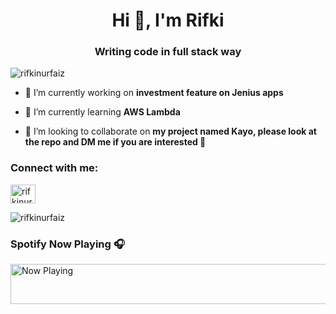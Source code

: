<h1 align="center">Hi 👋, I'm Rifki</h1>
<h3 align="center">Writing code in full stack way</h3>

<p align="left"> <img src="https://komarev.com/ghpvc/?username=rifkinurfaiz&label=Profile%20views&color=0e75b6&style=flat" alt="rifkinurfaiz" /> </p>

- 🔭 I’m currently working on **investment feature on Jenius apps**

- 🌱 I’m currently learning **AWS Lambda**

- 👯 I’m looking to collaborate on **my project named Kayo, please look at the repo and DM me if you are interested 💬**

<h3 align="left">Connect with me:</h3>
<p align="left">
<a href="https://linkedin.com/in/rifkinurfaiz" target="blank"><img align="center" src="https://raw.githubusercontent.com/rahuldkjain/github-profile-readme-generator/master/src/images/icons/Social/linked-in-alt.svg" alt="rifkinurfaiz" height="30" width="40" /></a>

<p><img align="center" src="https://github-readme-stats.vercel.app/api/top-langs?username=rifkinurfaiz&show_icons=true&locale=en&layout=compact" alt="rifkinurfaiz" /></p>

### Spotify Now Playing :headphones:

<a href="https://spotify-now-playing-xi-snowy.vercel.app/now-playing?open"><img src="https://spotify-now-playing-xi-snowy.vercel.app/now-playing" width="540" height="64" alt="Now Playing"></a>
